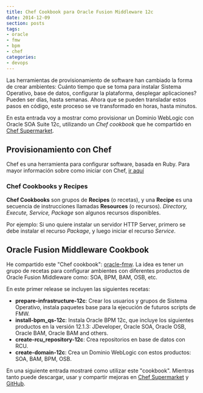 ```yaml
---
title: Chef Cookbook para Oracle Fusion Middleware 12c
date: 2014-12-09
section: posts
tags:
- oracle
- fmw
- bpm
- chef
categories: 
- devops
---
```


Las herramientas de provisionamiento de software han cambiado la forma de
crear ambientes: Cuánto tiempo que se toma para instalar Sistema Operativo,
base de datos, configurar la plataforma, desplegar aplicaciones? Pueden
ser días, hasta semanas. Ahora que se pueden transladar estos pasos en código,
este proceso se ve transformado en horas, hasta minutos.

En esta entrada voy a mostrar como provisionar un Dominio WebLogic con Oracle
SOA Suite 12c, utilizando un *Chef cookbook* que he compartido en [Chef Supermarket](http://supermarket.chef.io).

## Provisionamiento con Chef ##

Chef es una herramienta para configurar software, basada en Ruby. Para mayor información
sobre como iniciar con Chef, [ir aquí](http://learn.chef.io/)

### Chef Cookbooks y Recipes ###

 **Chef Cookbooks** son grupos de **Recipes** (o recetas), y una **Recipe** es una
 secuencia de instrucciones llamadas **Resources** (o recursos).
 *Directory, Execute, Service, Package* son algunos recursos disponibles.

Por ejemplo: Si uno quiere instalar un servidor HTTP Server, primero se debe instalar el recurso *Package*, y luego iniciar el recurso *Service*.

## Oracle Fusion Middleware Cookbook ##

He compartido este "Chef cookbook": [oracle-fmw](https://supermarket.chef.io/cookbooks/oracle-fmw).
La idea es tener un grupo de recetas para configurar ambientes con diferentes productos
de Oracle Fusion Middleware como: SOA, BPM, BAM, OSB, etc.

En este primer release se incluyen las siguientes recetas:

- **prepare-infrastructure-12c**: Crear los usuarios y grupos de Sistema Operativo, instala paquetes base
para la ejecución de futuros scripts de FMW.
- **install-bpm_qs-12c**: Instala Oracle BPM 12c, que incluye los siguientes productos en la versión 12.1.3: JDeveloper, Oracle SOA, Oracle OSB, Oracle BAM, Oracle BAM and others.
- **create-rcu_repository-12c**: Crea repositorios en base de datos con RCU.
- **create-domain-12c**: Crea un Dominio WebLogic con estos productos: SOA, BAM, BPM, OSB.

En una siguiente entrada mostraré como utilizar este "cookbook". Mientras tanto puede descargar, usar y compartir mejoras en [Chef Supermarket](https://supermarket.chef.io/cookbooks/oracle-fmw) y [GitHub](https://github.com/jeqo/oracle-fmw).
